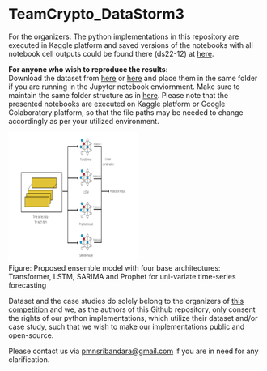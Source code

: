# TeamCrypto_DataStorm3

For the organizers: The python implementations in this repository are executed in Kaggle platform and saved versions of the notebooks with all notebook cell outputs could be found there (ds22-12) at [here](https://www.kaggle.com/competitions/data-storm-30/overview). 

**For anyone who wish to reproduce the results:** <br />
Download the dataset from [here](https://www.kaggle.com/competitions/data-storm-30/data) or [here](https://github.com/NuwanSriBandara/TeamCrypto_DataStorm3/tree/main/Dataset) and place them in the same folder if you are running in the Jupyter notebook enviornment. Make sure to maintain the same folder structure as in [here](https://www.kaggle.com/competitions/data-storm-30/data). Please note that the presented notebooks are executed on Kaggle platform or Google Colaboratory platform, so that the file paths may be needed to change accordingly as per your utilized environment. 

<img src="https://github.com/NuwanSriBandara/TeamCrypto_DataStorm3/blob/main/Images/ensemble_model.png" width="256" height="256"><br />
Figure: Proposed ensemble model with four base architectures: Transformer, LSTM, SARIMA and Prophet for uni-variate time-series forecasting

Dataset and the case studies do solely belong to the organizers of [this competition](https://www.kaggle.com/competitions/data-storm-30/) and we, as the authors of this Github repository, only consent the rights of our python implementations, which utilize their dataset and/or case study, such that we wish to make our implementations public and open-source.

Please contact us via pmnsribandara@gmail.com if you are in need for any clarification.
